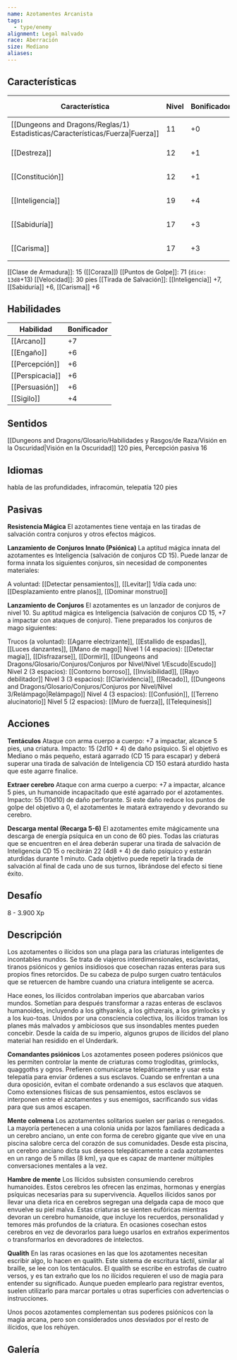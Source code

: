 ```yaml
---
name: Azotamentes Arcanista
tags:
  - type/enemy
alignment: Legal malvado
race: Aberración
size: Mediano
aliases:
---
```


## Características

| Característica                                                                 | Nivel | Bonificador | Lanzar dado      |
| ------------------------------------------------------------------------------ | ----- | ----------- | ---------------- |
| [[Dungeons and Dragons/Reglas/1) Estadisticas/Características/Fuerza\|Fuerza]] | 11    | +0          | `dice: 1d20 + 0` |
| [[Destreza]]                                                                   | 12    | +1          | `dice: 1d20 + 0` |
| [[Constitución]]                                                               | 12    | +1          | `dice: 1d20 + 0` |
| [[Inteligencia]]                                                               | 19    | +4          | `dice: 1d20 + 0` |
| [[Sabiduría]]                                                                  | 17    | +3          | `dice: 1d20 + 0` |
| [[Carisma]]                                                                    | 17    | +3          | `dice: 1d20 + 0` |

[[Clase de Armadura]]: 15 ([[Coraza]])
[[Puntos de Golpe]]: 71 (`dice: 13d8`+13)
[[Velocidad]]: 30 pies
[[Tirada de Salvación]]: [[Inteligencia]] +7, [[Sabiduría]] +6, [[Carisma]] +6

## Habilidades

| Habilidad       | Bonificador |
| --------------- | ----------- |
| [[Arcano]]      | +7          |
| [[Engaño]]      | +6          |
| [[Percepción]]  | +6          |
| [[Perspicacia]] | +6          |
| [[Persuasión]]  | +6          |
| [[Sigilo]]      | +4          |

## Sentidos

[[Dungeons and Dragons/Glosario/Habilidades y Rasgos/de Raza/Visión en la Oscuridad|Visión en la Oscuridad]] 120 pies, 
Percepción pasiva 16

## Idiomas

habla de las profundidades, infracomún, telepatía
120 pies

## Pasivas

**Resistencia Mágica**
El azotamentes tiene ventaja en las tiradas de salvación contra conjuros y otros efectos mágicos.

**Lanzamiento de Conjuros Innato (Psiónica)**
La aptitud mágica innata del azotamentes es Inteligencia (salvación de conjuros CD 15). Puede lanzar de forma innata los siguientes conjuros, sin necesidad de componentes materiales:

A voluntad: [[Detectar pensamientos]], [[Levitar]]
1/día cada uno: [[Desplazamiento entre planos]], [[Dominar monstruo]]

**Lanzamiento de Conjuros** 
El azotamentes es un lanzador de conjuros de nivel 10. Su aptitud mágica es Inteligencia (salvación de conjuros CD 15, +7 a impactar con ataques de conjuro). Tiene preparados los conjuros de mago siguientes:

Trucos (a voluntad): [[Agarre electrizante]], [[Estallido de espadas]], [[Luces danzantes]], [[Mano de mago]]
Nivel 1 (4 espacios): [[Detectar magia]], [[Disfrazarse]], [[Dormir]], [[Dungeons and Dragons/Glosario/Conjuros/Conjuros por Nivel/Nivel 1/Escudo|Escudo]]
Nivel 2 (3 espacios): [[Contorno borroso]], [[Invisibilidad]], [[Rayo debilitador]]
Nivel 3 (3 espacios): [[Clarividencia]], [[Recado]], [[Dungeons and Dragons/Glosario/Conjuros/Conjuros por Nivel/Nivel 3/Relámpago|Relámpago]]
Nivel 4 (3 espacios): [[Confusión]], [[Terreno alucinatorio]]
Nivel 5 (2 espacios): [[Muro de fuerza]], [[Telequinesis]]


## Acciones

**Tentáculos** 
Ataque con arma cuerpo a cuerpo: +7 a impactar, alcance 5 pies, una criatura. 
Impacto: 15 (2d10 + 4) de daño psíquico. Si el objetivo es Mediano o más pequeño, estará
agarrado (CD 15 para escapar) y deberá superar una tirada de salvación de Inteligencia CD 150 estará aturdido hasta que este agarre finalice.

**Extraer cerebro**
Ataque con arma cuerpo a cuerpo: +7 a impactar, alcance 5 pies, un humanoide incapacitado que esté agarrado por el azotamentes. 
Impacto: 55 (10d10) de daño perforante. Si este daño reduce los puntos de golpe del objetivo a 0, el azotamentes le matará extrayendo y devorando su cerebro.

**Descarga mental (Recarga 5-6)**
El azotamentes emite mágicamente una descarga de energía psíquica en un cono de 60 pies. Todas las criaturas que se encuentren en el área deberán superar una tirada de salvación de Inteligencia CD 15 o recibirán 22 (4d8 + 4) de daño psíquico y estarán aturdidas durante 1 minuto. Cada objetivo puede repetir la tirada de salvación al final de cada uno de sus turnos, librándose del efecto si tiene éxito.

## Desafío

8 - 3.900 Xp

## Descripción

Los azotamentes o ilícidos son una plaga para las criaturas inteligentes de incontables mundos. Se trata de viajeros interdimensionales, esclavistas, tiranos psiónicos y genios
insidiosos que cosechan razas enteras para sus propios fines retorcidos. De su cabeza de pulpo surgen cuatro tentáculos que se retuercen de hambre cuando una criatura inteligente se acerca.

Hace eones, los ilícidos controlaban imperios que abarcaban varios mundos. Sometían para después transformar a razas enteras de esclavos humanoides, incluyendo a los githyankis, a los githzerais, a los grimlocks y a los kuo-toas. Unidos por una consciencia colectiva, los ilícidos traman los planes más malvados y ambiciosos que sus insondables mentes pueden concebir. Desde la caída de su imperio, algunos grupos de ilícidos del plano material han residido en el Underdark. 

**Comandantes psiónicos**
Los azotamentes poseen poderes psiónicos que les permiten controlar la mente de criaturas como trogloditas, grimlocks, quaggoths y ogros. Prefieren comunicarse telepáticamente y usar esta telepatía para enviar órdenes a sus esclavos.
Cuando se enfrentan a una dura oposición, evitan el combate ordenando a sus esclavos que ataquen. Como extensiones físicas de sus pensamientos, estos esclavos se interponen entre el azotamentes y sus enemigos, sacrificando sus vidas para que sus amos escapen.

**Mente colmena**
Los azotamentes solitarios suelen ser parias o renegados. La mayoría pertenecen a una colonia unida por lazos familiares dedicada a un cerebro anciano, un ente con forma de cerebro gigante que vive en una piscina salobre cerca del corazón de sus comunidades. Desde esta piscina, un cerebro anciano dicta sus deseos telepáticamente a cada azotamentes en un rango de 5 millas (8 km), ya que es capaz de mantener múltiples conversaciones mentales a la vez.

**Hambre de mente**
Los Ilícidos subsisten consumiendo cerebros humanoides. Estos cerebros les ofrecen las enzimas, hormonas y energías psíquicas necesarias para su supervivencia. Aquellos ilícidos sanos por llevar una dieta rica en cerebros segregan una delgada capa de moco que envuelve su piel malva.
Estas criaturas se sienten eufóricas mientras devoran un cerebro humanoide, que incluye los recuerdos, personalidad y temores más profundos de la criatura. En ocasiones cosechan estos cerebros en vez de devorarlos para luego usarlos en extraños experimentos o transformarlos en devoradores de intelectos.

**Qualith**
En las raras ocasiones en las que los azotamentes necesitan escribir algo, lo hacen en qualith. Este sistema de escritura táctil, similar al braille, se lee con los tentáculos. El qualith se escribe en estrofas de cuatro versos, y es tan extraño que los no ilícidos requieren el uso de magia para entender su significado.
Aunque pueden emplearlo para registrar eventos, suelen utilizarlo para marcar portales u otras superficies con advertencias o instrucciones.

Unos pocos azotamentes complementan sus poderes psiónicos con la magia arcana, pero son considerados unos desviados por el resto de ilícidos, que los rehúyen.

## Galería


